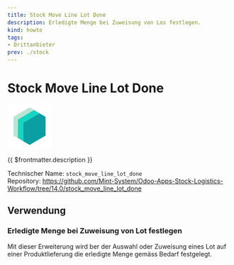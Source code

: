 ```yaml
---
title: Stock Move Line Lot Done
description: Erledigte Menge bei Zuweisung von Los festlegen.
kind: howto
tags:
- Drittanbieter
prev: ./stock
---
```

# Stock Move Line Lot Done
![icon_oms_box](attachments/icons_odoo_mint_system.png)

{{ $frontmatter.description }}

Technischer Name: `stock_move_line_lot_done`\
Repository: <https://github.com/Mint-System/Odoo-Apps-Stock-Logistics-Workflow/tree/14.0/stock_move_line_lot_done>

## Verwendung

### Erledigte Menge bei Zuweisung von Lot festlegen

Mit dieser Erweiterung wird ber der Auswahl oder Zuweisung eines Lot auf einer Produktlieferung die erledigte Menge gemäss Bedarf festgelegt.
